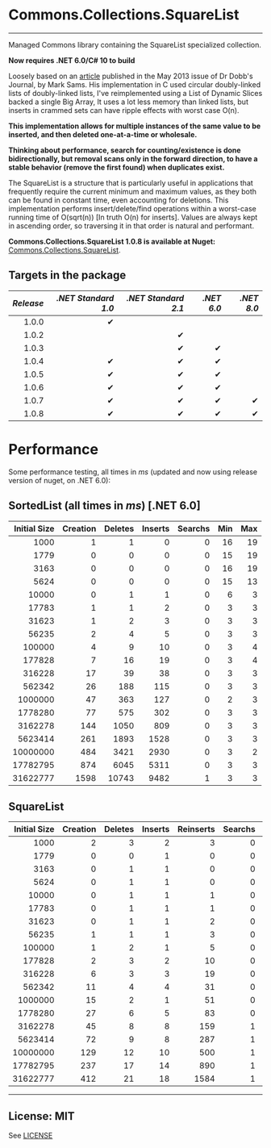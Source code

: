 Commons.Collections.SquareList
==============================

----------

Managed Commons library containing the SquareList specialized collection.

**Now requires .NET 6.0/C# 10 to build**

Loosely based on an [article](http://www.drdobbs.com/database/the-squarelist-data-structure/184405336) published in the May 2013 issue of Dr Dobb's Journal, by Mark Sams.
His implementation in C used circular doubly-linked lists of doubly-linked lists, I've reimplemented using a List of Dynamic Slices backed a single Big Array, It uses a lot less memory than linked lists, but inserts in crammed sets can have ripple effects with worst case O(n).

**This implementation allows for multiple instances of the same value to be inserted, and then deleted one-at-a-time or wholesale.**

**Thinking about performance, search for counting/existence is done bidirectionally, but removal scans only in the forward direction, to have a stable behavior (remove the first found) when duplicates exist.**

The SquareList is a structure that is particularly useful in applications that frequently require the current minimum and maximum values, as they both can be found in constant time, even accounting for deletions.
This implementation performs insert/delete/find operations within a worst-case running time of O(sqrt(n)) [In truth O(n) for inserts]. Values are always kept in ascending order, so traversing it in that order is natural and performant.

__Commons.Collections.SquareList 1.0.8 is available at Nuget:__ [Commons.Collections.SquareList](https://www.nuget.org/packages/Commons.Collections.SquareList/).

Targets in the package
---

|_Release_|_.NET Standard 1.0_|_.NET Standard 2.1_|_.NET 6.0_|_.NET 8.0_|
|--------:|------------------:|------------------:|---------:|---------:|
|   1.0.0 | ✔ |   |   |   |
|   1.0.2 |    | ✔ |   |   |
|   1.0.3 |    | ✔ | ✔ |   |
|   1.0.4 | ✔ | ✔ | ✔ |   |
|   1.0.5 | ✔ | ✔ | ✔ |   |
|   1.0.6 | ✔ | ✔ | ✔ |   |
|   1.0.7 | ✔ | ✔ | ✔ | ✔ |
|   1.0.8 | ✔ | ✔ | ✔ | ✔ |

Performance
===

Some performance testing, all times in *ms* (updated and now using release version of nuget, on .NET 6.0):

SortedList (all times in *ms*) [.NET 6.0]
---

|Initial Size| Creation |  Deletes | Inserts  |  Searchs |   Min    |   Max    |
|-----------:|---------:|---------:|---------:|---------:|---------:|---------:|
|       1000 |        1 |        1 |        0 |        0 |       16 |       19 |
|       1779 |        0 |        0 |        0 |        0 |       15 |       19 |
|       3163 |        0 |        0 |        0 |        0 |       16 |       19 |
|       5624 |        0 |        0 |        0 |        0 |       15 |       13 |
|      10000 |        0 |        1 |        1 |        0 |        6 |        3 |
|      17783 |        1 |        1 |        2 |        0 |        3 |        3 |
|      31623 |        1 |        2 |        3 |        0 |        3 |        3 |
|      56235 |        2 |        4 |        5 |        0 |        3 |        3 |
|     100000 |        4 |        9 |       10 |        0 |        3 |        4 |
|     177828 |        7 |       16 |       19 |        0 |        3 |        4 |
|     316228 |       17 |       39 |       38 |        0 |        3 |        3 |
|     562342 |       26 |      188 |      115 |        0 |        3 |        3 |
|    1000000 |       47 |      363 |      127 |        0 |        2 |        3 |
|    1778280 |       77 |      575 |      302 |        0 |        3 |        3 |
|    3162278 |      144 |     1050 |      809 |        0 |        3 |        3 |
|    5623414 |      261 |     1893 |     1528 |        0 |        3 |        3 |
|   10000000 |      484 |     3421 |     2930 |        0 |        3 |        2 |
|   17782795 |      874 |     6045 |     5311 |        0 |        3 |        3 |
|   31622777 |     1598 |    10743 |     9482 |        1 |        3 |        3 |


SquareList 
---

|Initial Size| Creation |  Deletes | Inserts  | Reinserts|  Searchs |   Min    |   Max    | CutInHalf| Shrink   |
|-----------:|---------:|---------:|---------:|---------:|---------:|---------:|---------:|---------:|---------:|
|       1000 |        2 |        3 |        2 |        3 |        0 |        0 |        0 |        1 |        1 |
|       1779 |        0 |        0 |        1 |        0 |        0 |        0 |        0 |        0 |        0 |
|       3163 |        0 |        1 |        1 |        0 |        0 |        0 |        0 |        0 |        0 |
|       5624 |        0 |        1 |        1 |        0 |        0 |        0 |        0 |        0 |        0 |
|      10000 |        0 |        1 |        1 |        1 |        0 |        0 |        0 |        0 |        0 |
|      17783 |        0 |        1 |        1 |        1 |        0 |        0 |        0 |        0 |        0 |
|      31623 |        0 |        1 |        1 |        2 |        0 |        0 |        0 |        0 |        0 |
|      56235 |        1 |        1 |        1 |        3 |        0 |        0 |        0 |        0 |        0 |
|     100000 |        1 |        2 |        1 |        5 |        0 |        0 |        0 |        0 |        1 |
|     177828 |        2 |        3 |        2 |       10 |        0 |        0 |        0 |        0 |        1 |
|     316228 |        6 |        3 |        3 |       19 |        0 |        0 |        0 |        0 |        2 |
|     562342 |       11 |        4 |        4 |       31 |        0 |        0 |        0 |        1 |        5 |
|    1000000 |       15 |        2 |        1 |       51 |        0 |        0 |        0 |        0 |        6 |
|    1778280 |       27 |        6 |        5 |       83 |        0 |        0 |        0 |        2 |       10 |
|    3162278 |       45 |        8 |        8 |      159 |        1 |        0 |        0 |        3 |       18 |
|    5623414 |       72 |        9 |        8 |      287 |        1 |        0 |        0 |        4 |       34 |
|   10000000 |      129 |       12 |       10 |      500 |        1 |        0 |        0 |        9 |       60 |
|   17782795 |      237 |       17 |       14 |      890 |        1 |        0 |        0 |       14 |      108 |
|   31622777 |      412 |       21 |       18 |     1584 |        1 |        0 |        0 |       24 |      189 |

----------

License: MIT 
------------
See [LICENSE](LICENSE)

